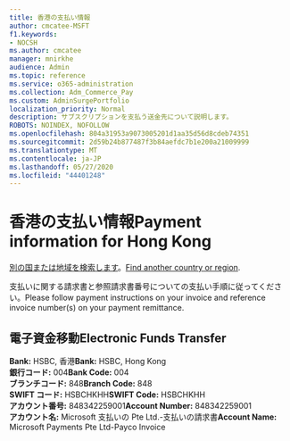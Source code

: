 ```yaml
---
title: 香港の支払い情報
author: cmcatee-MSFT
f1.keywords:
- NOCSH
ms.author: cmcatee
manager: mnirkhe
audience: Admin
ms.topic: reference
ms.service: o365-administration
ms.collection: Adm_Commerce_Pay
ms.custom: AdminSurgePortfolio
localization_priority: Normal
description: サブスクリプションを支払う送金先について説明します。
ROBOTS: NOINDEX, NOFOLLOW
ms.openlocfilehash: 804a31953a9073005201d1aa35d56d8cdeb74351
ms.sourcegitcommit: 2d59b24b877487f3b84aefdc7b1e200a21009999
ms.translationtype: MT
ms.contentlocale: ja-JP
ms.lasthandoff: 05/27/2020
ms.locfileid: "44401248"
---
```

# <a name="payment-information-for-hong-kong"></a><span data-ttu-id="f99d3-103">香港の支払い情報</span><span class="sxs-lookup"><span data-stu-id="f99d3-103">Payment information for Hong Kong</span></span>

<span data-ttu-id="f99d3-104">[別の国または地域を検索します](../billing-and-payments/pay-for-your-subscription.md)。</span><span class="sxs-lookup"><span data-stu-id="f99d3-104">[Find another country or region](../billing-and-payments/pay-for-your-subscription.md).</span></span>

<span data-ttu-id="f99d3-105">支払いに関する請求書と参照請求書番号についての支払い手順に従ってください。</span><span class="sxs-lookup"><span data-stu-id="f99d3-105">Please follow payment instructions on your invoice and reference invoice number(s) on your payment remittance.</span></span>

## <a name="electronic-funds-transfer"></a><span data-ttu-id="f99d3-106">電子資金移動</span><span class="sxs-lookup"><span data-stu-id="f99d3-106">Electronic Funds Transfer</span></span>

<span data-ttu-id="f99d3-107">**Bank:** HSBC, 香港</span><span class="sxs-lookup"><span data-stu-id="f99d3-107">**Bank:** HSBC, Hong Kong</span></span>  
<span data-ttu-id="f99d3-108">**銀行コード:** 004</span><span class="sxs-lookup"><span data-stu-id="f99d3-108">**Bank Code:** 004</span></span>  
<span data-ttu-id="f99d3-109">**ブランチコード:** 848</span><span class="sxs-lookup"><span data-stu-id="f99d3-109">**Branch Code:** 848</span></span>  
<span data-ttu-id="f99d3-110">**SWIFT コード:** HSBCHKHH</span><span class="sxs-lookup"><span data-stu-id="f99d3-110">**SWIFT Code:** HSBCHKHH</span></span>  
<span data-ttu-id="f99d3-111">**アカウント番号:** 848342259001</span><span class="sxs-lookup"><span data-stu-id="f99d3-111">**Account Number:** 848342259001</span></span>    
<span data-ttu-id="f99d3-112">**アカウント名:** Microsoft 支払いの Pte Ltd.-支払いの請求書</span><span class="sxs-lookup"><span data-stu-id="f99d3-112">**Account Name:** Microsoft Payments Pte Ltd-Payco Invoice</span></span>